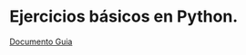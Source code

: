 # Ejercicios básicos en Python. 
[Documento Guia](https://github.com/apdaza/universidad-ejercicios/blob/master/python/solucion%20guia%20ejercicios/ejercios%20pbas.pdf)
